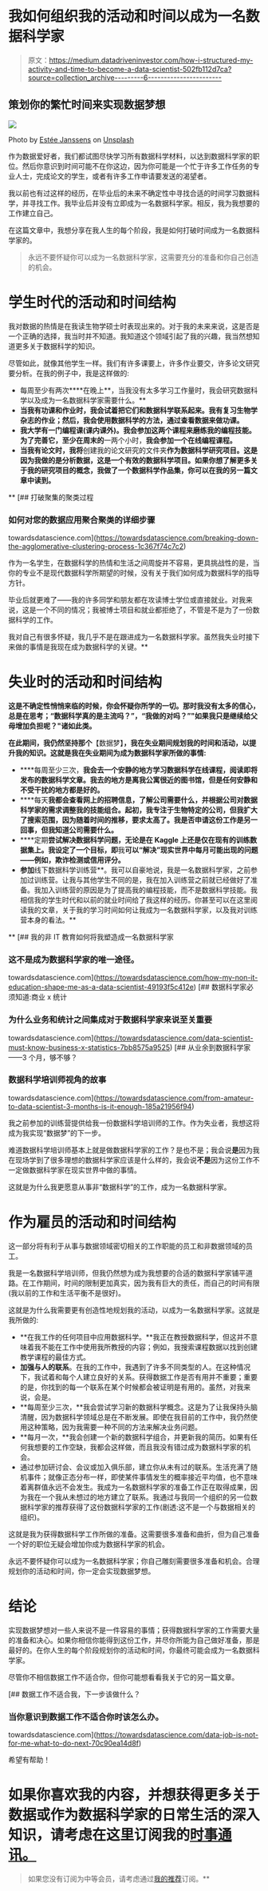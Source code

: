 # 我如何组织我的活动和时间以成为一名数据科学家

> 原文：<https://medium.datadriveninvestor.com/how-i-structured-my-activity-and-time-to-become-a-data-scientist-502fb112d7ca?source=collection_archive---------6----------------------->

## 策划你的繁忙时间来实现数据梦想

![](img/c8b16c3afeac72137484e2b530bb139e.png)

Photo by [Estée Janssens](https://unsplash.com/@esteejanssens?utm_source=medium&utm_medium=referral) on [Unsplash](https://unsplash.com?utm_source=medium&utm_medium=referral)

作为数据爱好者，我们都试图尽快学习所有数据科学材料，以达到数据科学家的职位。然后你意识到时间可能不在你这边，因为你可能是一个忙于许多工作任务的专业人士，完成论文的学生，或者有许多工作申请要发送的渴望者。

我以前也有过这样的经历，在毕业后的未来不确定性中寻找合适的时间学习数据科学，并寻找工作。我毕业后并没有立即成为一名数据科学家。相反，我为我想要的工作建立自己。

在这篇文章中，我想分享在我人生的每个阶段，我是如何打破时间成为一名数据科学家的。

> 永远不要怀疑你可以成为一名数据科学家，这需要充分的准备和你自己创造的机会。

# 学生时代的活动和时间结构

我对数据的热情是在我读生物学硕士时表现出来的。对于我的未来来说，这是否是一个正确的选择，我当时并不知道。我知道这个领域引起了我的兴趣，我当然想知道更多关于数据科学的知识。

尽管如此，就像其他学生一样。我们有许多课要上，许多作业要交，许多论文研究要分析。在我的例子中，我是这样做的:

*   每周至少有两次****在晚上**，当我没有太多学习工作量时，我会研究数据科学以及成为一名数据科学家需要什么。**
*   **当我有功课和作业时，我会试着把它们和数据科学联系起来。我有复习生物学杂志的作业；然后，我会使用数据科学的方法，通过查看数据来做功课。**
*   **我大学有一门编程课(课内课外)。我会参加这两个课程来磨练我的编程技能。为了完善它，至少在周末的**一两个小时，**我会参加一个在线编程课程。**
*   **当我有论文时，我将**创建我的论文研究的文件夹**作为数据科学研究项目。这是因为我做的是分析数据，这是一个有效的数据科学项目。如果你想了解更多关于我的研究项目的概念，我做了一个数据科学作品集，你可以在我的另一篇文章中读到。**

**[](https://towardsdatascience.com/breaking-down-the-agglomerative-clustering-process-1c367f74c7c2) [## 打破聚集的聚类过程

### 如何对您的数据应用聚合聚类的详细步骤

towardsdatascience.com](https://towardsdatascience.com/breaking-down-the-agglomerative-clustering-process-1c367f74c7c2) 

作为一名学生，在数据科学的热情和生活之间周旋并不容易，更具挑战性的是，当你的专业不是现代数据科学所期望的时候，没有关于我们如何成为数据科学的指导方针。

毕业后就更难了——我的许多同学和朋友都在攻读博士学位或直接就业。对我来说，这是一个不同的情况；我被博士项目和就业都拒绝了，不管是不是为了一份数据科学的工作。

我对自己有很多怀疑，我几乎不是在跟进成为一名数据科学家。虽然我失业时接下来做的事情是我现在成为数据科学的关键。** 

# ****失业时的活动和时间结构****

**这是不确定性悄悄来临的时候，你会怀疑你所学的一切。那时我没有太多的信心，总是在思考；“数据科学真的是主流吗？”，“我做的对吗？”"如果我只是继续给父母增加负担呢？"诸如此类。**

**在此期间，我仍然坚持那个**【数据梦】**，我在失业期间规划我的时间和活动，以提升我的知识。这就是我在失业期间为成为数据科学家所做的事情:**

*   ****每周至少三次，**我会去一个安静的地方学习数据科学在线课程，阅读即将发布的数据科学文章。我去的地方是离我公寓很近的图书馆，但是任何安静和不受干扰的地方都是好的。**
*   ****每天**我都会查看网上的招聘信息，了解公司需要什么，并根据公司对数据科学家的需求调整我的技能组合。起初，我专注于生物特定的公司，但我扩大了搜索范围，因为随着时间的推移，要求太高了。我是否申请这份工作是另一回事，但我知道公司需要什么。**
*   ****定期**尝试解决数据科学问题，无论是在 Kaggle 上还是仅在现有的训练数据集上。我设定了一个目标，即**我**可以“解决”现实世界中每月可能出现的问题——例如，欺诈检测或信用评分。**
*   **参加**线下数据科学训练营**。我可以自豪地说，我是一名数据科学家，之前参加过训练营。让我与其他学生不同的是，我在加入训练营之前就已经做好了准备。我加入训练营的原因是为了提高我的编程技能，而不是数据科学技能。我相信我的学生时代和以前的就业时间给了我这样的经历。你甚至可以在这里阅读我的文章，关于我的学习时间如何让我成为一名数据科学家，以及我对训练营本身的看法。**

**[](https://towardsdatascience.com/how-my-non-it-education-shape-me-as-a-data-scientist-49193f5c412e) [## 我的非 IT 教育如何将我塑造成一名数据科学家

### 这不是成为数据科学家的唯一途径。

towardsdatascience.com](https://towardsdatascience.com/how-my-non-it-education-shape-me-as-a-data-scientist-49193f5c412e) [](https://towardsdatascience.com/data-scientist-must-know-business-x-statistics-7bb8575a9525) [## 数据科学家必须知道:商业 x 统计

### 为什么业务和统计之间集成对于数据科学家来说至关重要

towardsdatascience.com](https://towardsdatascience.com/data-scientist-must-know-business-x-statistics-7bb8575a9525) [](https://towardsdatascience.com/from-amateur-to-data-scientist-3-months-is-it-enough-185a21956f94) [## 从业余到数据科学家——3 个月，够不够？

### 数据科学培训师视角的故事

towardsdatascience.com](https://towardsdatascience.com/from-amateur-to-data-scientist-3-months-is-it-enough-185a21956f94) 

我之前参加的训练营提供给我一份数据科学培训师的工作。作为失业者，我想这将成为我实现“数据梦”的下一步。

难道数据科学培训师基本上就是做数据科学家的工作？是也不是；我会说**是**因为我在现场学到了很多理想的数据科学家应该是什么样的，我会说**不是**因为这份工作不一定做数据科学家在现实世界中做的事情。

这就是为什么我更愿意从事非“数据科学”的工作，成为一名数据科学家。

# 作为雇员的活动和时间结构

这一部分将有利于从事与数据领域密切相关的工作职能的员工和非数据领域的员工。

我是一名数据科学培训师，但我仍然想为成为我想要的合适的数据科学家铺平道路。在工作期间，时间的限制更加真实，因为我有巨大的责任，而自己的时间有限(我以前的工作和生活平衡不是很好)。

这就是为什么我需要更有创造性地规划我的活动，以成为一名数据科学家。这就是我所做的:

*   **在我工作的任何项目中应用数据科学。**我正在教授数据科学，但这并不意味着我不能在工作中使用我所教授的内容；例如，我搜索课程数据以找到创建教学课程的最佳方式。
*   **加强与人的联系**。在我的工作中，我遇到了许多不同类型的人。在这种情况下，我试着和每个人建立良好的关系。获得数据工作是否有用并不重要；重要的是，你找到的每一个联系在某个时候都会被证明是有用的。虽然，对我来说，会是。
*   **每周至少三次，**我会尝试学习新的数据科学概念。这是为了让我保持头脑清醒，因为数据科学领域总是在不断发展。即使在我目前的工作中，我仍然使用这种策略，因为我需要一种不同的方法来解决业务问题。
*   **每月一次，**我会创建一个新的数据科学组合，并更新我的简历。如果有任何我想要的工作空缺，我都会这样做，而且我没有错过成为数据科学家的机会。
*   通过参加研讨会、会议或加入俱乐部，建立你从未有过的联系。生活充满了随机事件；就像正态分布一样，即使某件事情发生的概率接近平均值，也不意味着离群值永远不会发生。我成为一名数据科学家的准备工作正在取得成果，因为我在一个我从未想过的地方建立了联系。我通过与我同一个组织的另一位数据科学家的推荐获得了这份数据科学家的工作(剧透:这不是一个与数据相关的组织)。

这就是我为获得数据科学工作所做的准备。这需要很多准备和曲折，但为自己准备一个好的职位无疑会增加你成为数据科学家的机会。

永远不要怀疑你可以成为一名数据科学家；你自己雕刻需要很多准备和机会。合理规划你的活动和时间，你一定会实现数据梦想。

# **结论**

实现数据梦想对一些人来说不是一件容易的事情；获得数据科学家的工作需要大量的准备和决心。如果你相信你能得到这份工作，并尽你所能为自己做好准备，那是最好的。在你人生的每个阶段规划你的活动和时间，你最终可能会成为一名数据科学家。

尽管你不相信数据工作不适合你，但你可能想看看我关于它的另一篇文章。

[](https://towardsdatascience.com/data-job-is-not-for-me-what-to-do-next-70c90ea14d8f) [## 数据工作不适合我，下一步该做什么？

### 当你意识到数据工作不适合你时该怎么办。

towardsdatascience.com](https://towardsdatascience.com/data-job-is-not-for-me-what-to-do-next-70c90ea14d8f) 

希望有帮助！

# 如果你喜欢我的内容，并想获得更多关于数据或作为数据科学家的日常生活的深入知识，请考虑在这里订阅我的[时事通讯。](https://cornellius.substack.com/welcome)

> 如果您没有订阅为中等会员，请考虑通过[我的推荐](https://cornelliusyudhawijaya.medium.com/membership)订阅。**